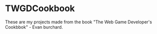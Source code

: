# TWGDCookbook
These are my projects made from the book "The Web Game Developer's Cookbbok" - Evan burchard. 
